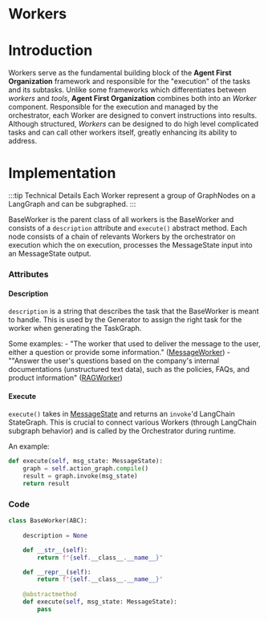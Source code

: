 # Workers

# Introduction
Workers serve as the fundamental building block of the **Agent First Organization** framework and responsible for the "execution" of the tasks and its subtasks. Unlike some frameworks which differentiates between *workers* and *tools*, **Agent First Organization** combines both into an *Worker* component. Responsible for the execution and managed by the orchestrator, each Worker are designed to convert instructions into results. Although structured, *Workers* can be designed to do high level complicated tasks and can call other workers itself, greatly enhancing its ability to address. 

# Implementation
:::tip  Technical Details
Each Worker represent a group of GraphNodes on a LangGraph and can be subgraphed.
:::

BaseWorker is the parent class of all workers is the BaseWorker and consists of a `description` attribute and `execute()` abstract method. Each node consists of a chain of relevants Workers by the orchestrator
on execution which the on execution, processes the MessageState input into an MessageState output.

### Attributes
#### Description
`description` is a string that describes the task that the BaseWorker is meant to handle. This is used by the Generator to assign the right task for the worker when generating the TaskGraph.

Some examples:
    - "The worker that used to deliver the message to the user, either a question or provide some information." ([MessageWorker](./MessageWorker.mdx))
    - ""Answer the user's questions based on the company's internal documentations (unstructured text data), such as the policies, FAQs, and product information" ([RAGWorker](./RAGWorker.mdx))

#### Execute
`execute()` takes in [MessageState](MessageState.md) and returns an `invoke`'d LangChain StateGraph. This is crucial to connect various Workers (through LangChain subgraph behavior) and is called by the Orchestrator during runtime.

An example:
```py
def execute(self, msg_state: MessageState):
    graph = self.action_graph.compile()
    result = graph.invoke(msg_state)
    return result
```

### Code
```py
class BaseWorker(ABC):
    
    description = None

    def __str__(self):
        return f"{self.__class__.__name__}"

    def __repr__(self):
        return f"{self.__class__.__name__}"
    
    @abstractmethod
    def execute(self, msg_state: MessageState):
        pass
```
